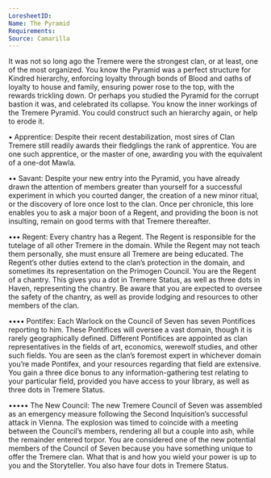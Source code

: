 ```yaml
---
LoresheetID: 
Name: The Pyramid
Requirements:
Source: Camarilla
---
```

It was not so long ago the Tremere were the strongest clan, or at least, one of the most organized. You know the Pyramid was a perfect structure for Kindred hierarchy, enforcing loyalty through bonds of Blood and oaths of loyalty to house and family, ensuring power rose to the top, with the rewards trickling down. Or perhaps you studied the Pyramid for the corrupt bastion it was, and celebrated its collapse. You know the inner workings of the Tremere Pyramid. You could construct such an hierarchy again, or help to erode it.  

• Apprentice: Despite their recent destabilization, most sires of Clan Tremere still readily awards their fledglings the rank of apprentice. You are one such apprentice, or the master of one, awarding you with the equivalent of a one-dot Mawla. 

•• Savant: Despite your new entry into the Pyramid, you have already drawn the attention of members greater than yourself for a successful experiment in which you courted danger, the creation of a new minor ritual, or the discovery of lore once lost to the clan. Once per chronicle, this lore enables you to ask a major boon of a Regent, and providing the boon is not insulting, remain on good terms with that Tremere thereafter. 

••• Regent: Every chantry has a Regent. The Regent is responsible for the tutelage of all other Tremere in the domain. While the Regent may not teach them personally, she must ensure all Tremere are being educated. The Regent’s other duties extend to the clan’s protection in the domain, and sometimes its representation on the Primogen Council. You are the Regent of a chantry. This gives you a dot in Tremere Status, as well as three dots in Haven, representing the chantry. Be aware that you are expected to oversee the safety of the chantry, as well as provide lodging and resources to other members of the clan. 

•••• Pontifex: Each Warlock on the Council of Seven has seven Pontifices reporting to him. These Pontifices will oversee a vast domain, though it is rarely geographically defined. Different Pontifices are appointed as clan representatives in the fields of art, economics, werewolf studies, and other such fields. You are seen as the clan’s foremost expert in whichever domain you’re made Pontifex, and your resources regarding that field are extensive. You gain a three dice bonus to any information-gathering test relating to your particular field, provided you have access to your library, as well as three dots in Tremere Status. 

••••• The New Council: The new Tremere Council of Seven was assembled as an emergency measure following the Second Inquisition’s successful attack in Vienna. The explosion was timed to coincide with a meeting between the Council’s members, rendering all but a couple into ash, while the remainder entered torpor. You are considered one of the new potential members of the Council of Seven because you have something unique to offer the Tremere clan. What that is and how you wield your power is up to you and the Storyteller. You also have four dots in Tremere Status. 